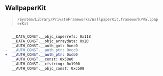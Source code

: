 ## WallpaperKit

> `/System/Library/PrivateFrameworks/WallpaperKit.framework/WallpaperKit`

```diff

   __DATA_CONST.__objc_superrefs: 0x118
   __DATA_CONST.__objc_arraydata: 0x20
   __AUTH_CONST.__auth_got: 0xec0
-  __AUTH_CONST.__auth_ptr: 0xcc0
+  __AUTH_CONST.__auth_ptr: 0xcb0
   __AUTH_CONST.__const: 0x58e0
   __AUTH_CONST.__cfstring: 0x1900
   __AUTH_CONST.__objc_const: 0xc508

```
